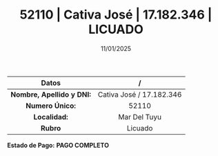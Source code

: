﻿---
title: 52110 | Cativa José | 17.182.346 | LICUADO
date: 11/01/2025
draft: false
tags: ['mar-del-tuyu', 'titular', 'licuado']
---

|          **Datos**          |  /  |
|:---------------------------:|:---:|
| **Nombre, Apellido y DNI:** | Cativa José / 17.182.346 |
|      **Numero Único:**      | 52110 |
|        **Localidad:**       | Mar Del Tuyu |
|          **Rubro**          | Licuado |

**Estado de Pago:** **PAGO COMPLETO**
